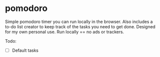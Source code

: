 # pomodoro
Simple pomodoro timer you can run locally in the browser. 
Also includes a to-do list creator to keep track of the tasks you need to get done.
Designed for my own personal use.
Run locally == no ads or trackers. 

Todo: 
- [ ] Default tasks
